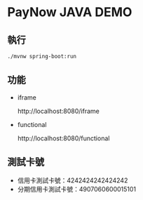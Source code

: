 # PayNow JAVA DEMO

## 執行

```bash
./mvnw spring-boot:run
```

## 功能

- iframe

    http://localhost:8080/iframe
- functional

    http://localhost:8080/functional

## 測試卡號

- 信用卡測試卡號：4242424242424242
- 分期信用卡測試卡號：4907060600015101
